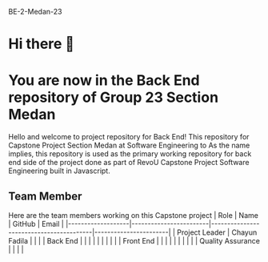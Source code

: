 BE-2-Medan-23

# Hi there 👋
# You are now in the Back End repository of Group 23 Section Medan
Hello and welcome to project repository for Back End!
This repository for Capstone Project Section Medan  at Software Engineering to 
As the name implies, this repository is used as the primary working repository for back end side of the project done as part of RevoU Capstone Project Software Engineering built in Javascript.

## Team Member
Here are the team members working on this Capstone project
| Role              | Name                   | GitHub                                  | Email                 | 
|-------------------|------------------------|-----------------------------------------|-----------------------|
| Project Leader    | Chayun Fadila          |                                         |                       | 
| Back End          |                        |                                         |                       |
|                   |                        |                                         |                       |
| Front End         |                        |                                         |                       |
|                   |                        |                                         |                       |
| Quality Assurance |                        |                                         |                       |
